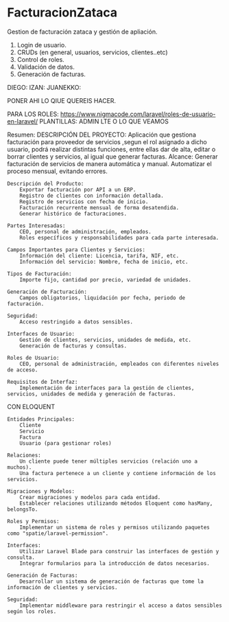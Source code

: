 # FacturacionZataca
Gestion de facturación zataca y gestión de apliación.


1. Login de usuario. 
2. CRUDs (en general, usuarios, servicios, clientes..etc)
3. Control de roles.
4. Validación de datos.
5. Generación de facturas.

  DIEGO: 
  IZAN:
  JUANEKKO:

  PONER AHI LO QIUE QUEREIS HACER.

  PARA LOS ROLES: 
  https://www.nigmacode.com/laravel/roles-de-usuario-en-laravel/
  PLANTILLAS:
  ADMIN LTE O LO QUE VEAMOS

  Resumen: 
   DESCRIPCIÓN DEL PROYECTO: Aplicación que gestiona facturación para proveedor de servicios ,segun el rol asignado a dicho usuario, podrá realizar distintas funciones, entre ellas dar de alta, editar o borrar clientes y servicios, al igual que generar facturas.
    Alcance:
        Generar facturación de servicios de manera automática y manual.
        Automatizar el proceso mensual, evitando errores.

    Descripción del Producto:
        Exportar facturación por API a un ERP.
        Registro de clientes con información detallada.
        Registro de servicios con fecha de inicio.
        Facturación recurrente mensual de forma desatendida.
        Generar histórico de facturaciones.

    Partes Interesadas:
        CEO, personal de administración, empleados.
        Roles específicos y responsabilidades para cada parte interesada.

    Campos Importantes para Clientes y Servicios:
        Información del cliente: Licencia, tarifa, NIF, etc.
        Información del servicio: Nombre, fecha de inicio, etc.

    Tipos de Facturación:
        Importe fijo, cantidad por precio, variedad de unidades.

    Generación de Facturación:
        Campos obligatorios, liquidación por fecha, periodo de facturación.

    Seguridad:
        Acceso restringido a datos sensibles.

    Interfaces de Usuario:
        Gestión de clientes, servicios, unidades de medida, etc.
        Generación de facturas y consultas.

    Roles de Usuario:
        CEO, personal de administración, empleados con diferentes niveles de acceso.

    Requisitos de Interfaz:
        Implementación de interfaces para la gestión de clientes, servicios, unidades de medida y generación de facturas.

CON ELOQUENT

    Entidades Principales:
        Cliente
        Servicio
        Factura
        Usuario (para gestionar roles)

    Relaciones:
        Un cliente puede tener múltiples servicios (relación uno a muchos).
        Una factura pertenece a un cliente y contiene información de los servicios.

    Migraciones y Modelos:
        Crear migraciones y modelos para cada entidad.
        Establecer relaciones utilizando métodos Eloquent como hasMany, belongsTo.

    Roles y Permisos:
        Implementar un sistema de roles y permisos utilizando paquetes como "spatie/laravel-permission".

    Interfaces:
        Utilizar Laravel Blade para construir las interfaces de gestión y consulta.
        Integrar formularios para la introducción de datos necesarios.

    Generación de Facturas:
        Desarrollar un sistema de generación de facturas que tome la información de clientes y servicios.

    Seguridad:
        Implementar middleware para restringir el acceso a datos sensibles según los roles.

  

 
  


